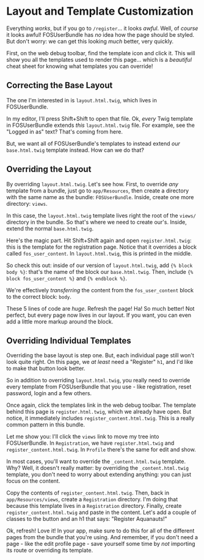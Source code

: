 # Layout and Template Customization

Everything *works*, but if you go to `/register`... it looks *awful*. Well, of
*course* it looks awful! FOSUserBundle has *no* idea how the page should be styled.
But don't worry: we can get this looking *much* better, very quickly.

First, on the web debug toolbar, find the template icon and click it. This will
show you all the templates used to render this page... which is a *beautiful*
cheat sheet for knowing what templates you can override!

## Correcting the Base Layout

The one I'm interested in is `layout.html.twig`, which lives in FOSUserBundle.

In my editor, I'll press Shift+Shift to open that file. Ok, *every* Twig template
in FOSUserBundle extends *this* `layout.html.twig` file. For example, see the
"Logged in as" text? That's coming from here.

But, we want all of FOSUserBundle's templates to instead extend *our* `base.html.twig`
template instead. How can we do that?

## Overriding the Layout

By overriding `layout.html.twig`. Let's see how. First, to override *any* template
from a bundle, just go to `app/Resources`, then create a directory with the same
name as the bundle: `FOSUserBundle`. Inside, create one more directory: `views`.

In this case, the `layout.html.twig` template lives right the root of the `views/`
directory in the bundle. So that's where we need to create our's. Inside, extend
the normal `base.html.twig`. 

Here's the magic part. Hit Shift+Shift again and open `register.html.twig`: this
is the template for the registration page. Notice that it overrides a block called
`fos_user_content`. In `layout.html.twig`, this is printed in the middle.

So check this out: inside of our version of `layout.html.twig`, add `{% block body %}`:
that's the name of the block our `base.html.twig`. Then, include `{% block fos_user_content %}`
and `{% endblock %}`.

We're effectively *transferring* the content from the `fos_user_content` block to
the correct block: `body`.

These 5 lines of code are *huge*. Refresh the page! Ha! So much better! Not perfect,
but every page now lives in our layout. If you want, you can even add a little more
markup around the block.

## Overriding Individual Templates

Overriding the base layout is step one. But, each individual page still won't look
quite right. On this page, we *at least* need a "Register" `h1`, and I'd like to
make that button look better.

So in addition to overriding `layout.html.twig`, you really need to override every
template from FOSUserBundle that you use - like registration, reset password, login
and a few others.

Once again, click the templates link in the web debug toolbar. The template behind
this page is `register.html.twig`, which we already have open. But notice, it immediately
includes `register_content.html.twig`. This is a really common pattern in this bundle.

Let me show you: I'll click the `views` link to move my tree into FOSUserBundle.
In `Registration`, we have `register.html.twig` and `register_content.html.twig`.
In `Profile` there's the same for edit and show.

In most cases, you'll want to override the `_content.html.twig` template. Why? Well,
it doesn't really matter: by overriding the `_content.html.twig` template, you
don't need to worry about extending anything: you can just focus on the content.

Copy the contents of `register_content.html.twig`. Then, back in `app/Resources/views`,
create a `Registration` directory. I'm doing that because this template lives in
a `Registration` directory. Finally, create `register_content.html.twig` and paste
in the content. Let's add a couple of classes to the button and an h1 that says:
"Register Aquanauts!"

Ok, refresh! Love it! In your app, make sure to do this for all of the different
pages from the bundle that you're using. And remember, if you don't need a page -
like the edit profile page - save yourself some time by *not* importing its route
or overriding its template.
